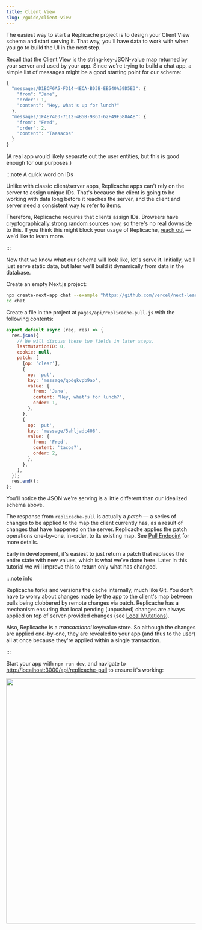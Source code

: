 ```yaml
---
title: Client View
slug: /guide/client-view
---
```


The easiest way to start a Replicache project is to design your Client View schema and start serving it. That way, you'll have data to work with when you go to build the UI in the next step.

Recall that the Client View is the string-key-JSON-value map returned by your server and used by your app. Since we're trying to build a chat app, a simple list of messages might be a good starting point for our schema:

```js
{
  "messages/D1BCF6A5-F314-4ECA-B03B-EB540A59D5E3": {
    "from": "Jane",
    "order": 1,
    "content": "Hey, what's up for lunch?"
  },
  "messages/1F4E7403-7112-4B5B-9863-62F49F588AAB": {
    "from": "Fred",
    "order": 2,
    "content": "Taaaacos"
  }
}
```

(A real app would likely separate out the user entities, but this is good enough for our purposes.)

:::note A quick word on IDs

Unlike with classic client/server apps, Replicache apps can't rely on the server to assign unique IDs. That's because the client is going to be working with data long before it reaches the server, and the client and server need a consistent way to refer to items.

Therefore, Replicache requires that clients assign IDs. Browsers have [cryptographically strong random sources](https://developer.mozilla.org/en-US/docs/Web/API/Crypto/getRandomValues) now, so there's no real downside to this. If you think this might block your usage of Replicache, [reach out](https://replicache.dev/#contact) — we'd like to learn more.

:::

Now that we know what our schema will look like, let's serve it. Initially, we'll just serve static data, but later we'll build it dynamically from data in the database.

Create an empty Next.js project:

```bash
npx create-next-app chat --example "https://github.com/vercel/next-learn-starter/tree/master/learn-starter"
cd chat
```

Create a file in the project at `pages/api/replicache-pull.js` with the following contents:

```js
export default async (req, res) => {
  res.json({
    // We will discuss these two fields in later steps.
    lastMutationID: 0,
    cookie: null,
    patch: [
      {op: 'clear'},
      {
        op: 'put',
        key: 'message/qpdgkvpb9ao',
        value: {
          from: 'Jane',
          content: "Hey, what's for lunch?",
          order: 1,
        },
      },
      {
        op: 'put',
        key: 'message/5ahljadc408',
        value: {
          from: 'Fred',
          content: 'tacos?',
          order: 2,
        },
      },
    ],
  });
  res.end();
};
```

You'll notice the JSON we're serving is a little different than our idealized schema above.

The response from `replicache-pull` is actually a _patch_ — a series of changes to be applied to the map the client currently has, as a result of changes that have happened on the server. Replicache applies the patch operations one-by-one, in-order, to its existing map. See [Pull Endpoint](#TODO) for more details.

Early in development, it's easiest to just return a patch that replaces the entire state with new values, which is what we've done here. Later in this tutorial we will improve this to return only what has changed.

:::note info

Replicache forks and versions the cache internally, much like Git. You don't have to worry about changes made by the app to the client's map between pulls being clobbered by remote changes via patch. Replicache has a mechanism ensuring that local pending (unpushed) changes are always applied on top of server-provided changes (see [Local Mutations](#step-4-local-mutations)).

Also, Replicache is a _transactional_ key/value store. So although the changes are applied one-by-one, they are revealed to your app (and thus to the user) all at once because they're applied within a single transaction.

:::

Start your app with `npm run dev`, and navigate to [http://localhost:3000/api/replicache-pull](http://localhost:3000/api/replicache-pull) to ensure it's working:

<p align="center">
  <img src="/img/setup/replicache-pull.webp" width="650"/>
</p>

